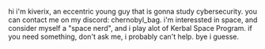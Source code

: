 hi
i'm kiverix, an eccentric young guy that is gonna study cybersecurity.
you can contact me on my discord: chernobyl_bag.
i'm interessted in space, and consider myself a "space nerd", and i play alot of Kerbal Space Program.
if you need something, don't ask me, i probably can't help.
bye i guesse.

<!---
Kiverix/Kiverix is a ✨ special ✨ repository because its `README.md` (this file) appears on your GitHub profile.
You can click the Preview link to take a look at your changes.
--->
